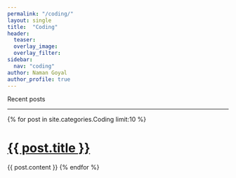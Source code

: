 ```yaml
---
permalink: "/coding/"
layout: single
title:  "Coding"
header:
  teaser: 
  overlay_image: 
  overlay_filter: 
sidebar:
  nav: "coding"
author: Naman Goyal
author_profile: true
---
```

Recent posts
<hr>
{% for post in site.categories.Coding limit:10 %}
    <h1><a href="{{ post.url }}">{{ post.title }}</a></h1>
    {{ post.content }}
{% endfor %}
